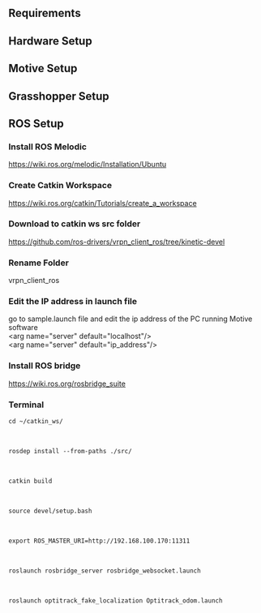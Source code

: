 ## Requirements
## Hardware Setup
## Motive Setup
## Grasshopper Setup

## ROS Setup

### Install ROS Melodic
https://wiki.ros.org/melodic/Installation/Ubuntu <br>

### Create Catkin Workspace
https://wiki.ros.org/catkin/Tutorials/create_a_workspace

### Download to catkin ws src folder
https://github.com/ros-drivers/vrpn_client_ros/tree/kinetic-devel <br>

### Rename Folder
vrpn_client_ros <br>

### Edit the IP address in launch file
go to sample.launch file and edit the ip address of the PC running Motive software <br>
\<arg name="server" default="localhost"/> <br>
\<arg name="server" default="ip_address"/>

### Install ROS bridge
https://wiki.ros.org/rosbridge_suite

### Terminal
    cd ~/catkin_ws/ 
<br>

    rosdep install --from-paths ./src/
<br>

    catkin build
<br>

    source devel/setup.bash
<br>

    export ROS_MASTER_URI=http://192.168.100.170:11311
<br>

    roslaunch rosbridge_server rosbridge_websocket.launch
<br>

    roslaunch optitrack_fake_localization Optitrack_odom.launch
<br>
